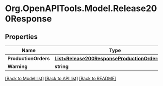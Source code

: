 # Org.OpenAPITools.Model.Release200Response

## Properties

Name | Type | Description | Notes
------------ | ------------- | ------------- | -------------
**ProductionOrders** | [**List&lt;Release200ResponseProductionOrdersInner&gt;**](Release200ResponseProductionOrdersInner.md) |  | [optional] 
**Warning** | **string** |  | [optional] 

[[Back to Model list]](../README.md#documentation-for-models) [[Back to API list]](../README.md#documentation-for-api-endpoints) [[Back to README]](../README.md)


